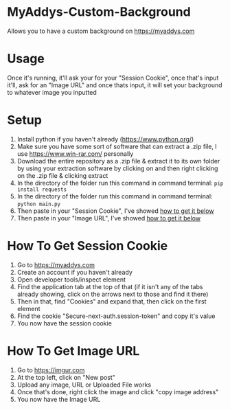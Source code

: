 # MyAddys-Custom-Background
Allows you to have a custom background on https://myaddys.com

# Usage

Once it's running, it'll ask your for your "Session Cookie", once that's input it'll, ask for an "Image URL" and once thats input, it will set your background to whatever image you inputted

# Setup
1. Install python if you haven't already (https://www.python.org/)
2. Make sure you have some sort of software that can extract a .zip file, I use https://www.win-rar.com/ personally
3. Download the entire repository as a .zip file & extract it to its own folder by using your extraction software by clicking on and then right clicking on the .zip file & clicking extract
4. In the directory of the folder run this command in command terminal: `pip install requests`
7. In the directory of the folder run this command in command terminal: `python main.py`
8. Then paste in your "Session Cookie", I've showed [how to get it below](#how-to-get-session-cookie)
9. Then paste in your "Image URL", I've showed [how to get it below](#how-to-get-image-url)

# How To Get Session Cookie
1. Go to https://myaddys.com
2. Create an account if you haven't already
3. Open developer tools/inspect element
4. Find the application tab at the top of that (if it isn't any of the tabs already showing, click on the arrows next to those and find it there)
5. Then in that, find "Cookies" and expand that, then click on the first element
6. Find the cookie "Secure-next-auth.session-token" and copy it's value
7. You now have the session cookie

# How To Get Image URL
1. Go to https://imgur.com
2. At the top left, click on "New post"
3. Upload any image, URL or Uploaded File works
4. Once that's done, right click the image and click "copy image address"
5. You now have the Image URL
